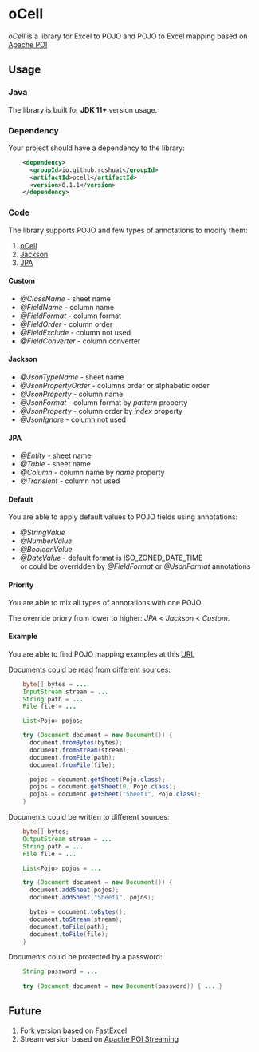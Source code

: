 # oCell
*oCell* is a library for Excel to POJO and POJO to Excel mapping based on [Apache POI](https://poi.apache.org/)

## Usage

### Java
The library is built for **JDK 11+** version usage.

### Dependency
Your project should have a dependency to the library:
```xml
    <dependency>
      <groupId>io.github.rushuat</groupId>
      <artifactId>ocell</artifactId>
      <version>0.1.1</version>
    </dependency>
```

### Code
The library supports POJO and few types of annotations to modify them:
1. [oCell](https://github.com/rushuat/ocell/tree/main/src/main/java/io/github/rushuat/ocell/annotation)
2. [Jackson](https://github.com/FasterXML/jackson-annotations)
3. [JPA](https://javaee.github.io/javaee-spec/javadocs/javax/persistence/package-summary.html)

#### Custom
* *@ClassName* - sheet name
* *@FieldName* - column name
* *@FieldFormat* - column format
* *@FieldOrder* - column order
* *@FieldExclude* - column not used
* *@FieldConverter* - column converter

#### Jackson
* *@JsonTypeName* - sheet name
* *@JsonPropertyOrder* - columns order or alphabetic order
* *@JsonProperty* - column name
* *@JsonFormat* - column format by *pattern* property
* *@JsonProperty* - column order by *index* property
* *@JsonIgnore* - column not used

#### JPA
* *@Entity* - sheet name
* *@Table* - sheet name
* *@Column* - column name by *name* property
* *@Transient* - column not used

#### Default
You are able to apply default values to POJO fields using annotations:
* *@StringValue*
* *@NumberValue*
* *@BooleanValue*
* *@DateValue* - default format is ISO_ZONED_DATE_TIME\
or could be overridden by *@FieldFormat* or *@JsonFormat* annotations

#### Priority
You are able to mix all types of annotations with one POJO.

The override priory from lower to higher: *JPA* < *Jackson* < *Custom*.

#### Example
You are able to find POJO mapping examples at this [URL](https://github.com/rushuat/ocell/tree/main/src/test/java/io/github/rushuat/ocell/model)

Documents could be read from different sources:
```java
    byte[] bytes = ...
    InputStream stream = ...
    String path = ...
    File file = ...

    List<Pojo> pojos;

    try (Document document = new Document()) {
      document.fromBytes(bytes);
      document.fromStream(stream);
      document.fromFile(path);
      document.fromFile(file);

      pojos = document.getSheet(Pojo.class);
      pojos = document.getSheet(0, Pojo.class);
      pojos = document.getSheet("Sheet1", Pojo.class);
    }
```

Documents could be written to different sources:
```java
    byte[] bytes;
    OutputStream stream = ...
    String path = ...
    File file = ...

    List<Pojo> pojos = ...

    try (Document document = new Document()) {
      document.addSheet(pojos);
      document.addSheet("Sheet1", pojos);

      bytes = document.toBytes();
      document.toStream(stream);
      document.toFile(path);
      document.toFile(file);
    }
```

Documents could be protected by a password:
```java
    String password = ...
    
    try (Document document = new Document(password)) { ... }
```
## Future 
1. Fork version based on [FastExcel](https://github.com/dhatim/fastexcel)
2. Stream version based on [Apache POI Streaming](http://poi.apache.org/components/spreadsheet/how-to.html#sxssf)
